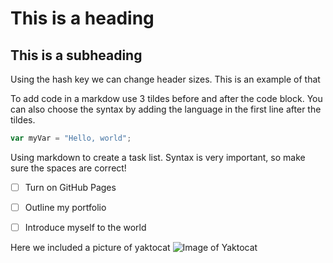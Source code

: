 # This is a heading
## This is a subheading

Using the hash key we can change header sizes. This is an example of that


To add code in a markdow use 3 tildes before and after the code block.
You can also choose the syntax by adding the language in the first line after the tildes.

``` javascript
var myVar = "Hello, world";
```

Using markdown to create a task list. Syntax is very important, so make sure the spaces are correct!
- [ ] Turn on GitHub Pages
- [ ] Outline my portfolio
- [ ] Introduce myself to the world


Here we included a picture of yaktocat
![Image of Yaktocat](https://octodex.github.com/images/yaktocat.png)
